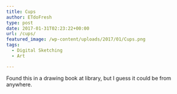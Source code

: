 ```yaml
---
title: Cups
author: ETdoFresh
type: post
date: 2017-01-31T02:23:22+00:00
url: /cups/
featured_image: /wp-content/uploads/2017/01/Cups.png
tags:
  - Digital Sketching
  - Art

---
```

Found this in a drawing book at library, but I guess it could be from anywhere.